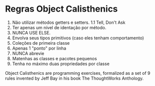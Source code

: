 # Regras Object Calisthenics

1. Não utilizar métodos getters e setters.
   1.1 Tell, Don't Ask
2. Ter apenas um nível de identação por método.
3. NUNCA USE ELSE.
4. Envolva seus tipos primitivos (caso eles tenham comportamento)
5. Coleções de primeira classe
6. Apenas 1 "ponto" por linha
7. NUNCA abrevie
8. Matenhas as classes e pacotes pequenos
9. Tenha no máximo duas propriedades por classe

Object Calisthenics are programming exercises, formalized as a set of 9 rules invented
by Jeff Bay in his book The ThoughtWorks Anthology.